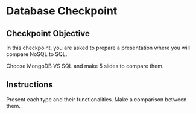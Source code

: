 
# Database Checkpoint
## Checkpoint Objective
In this checkpoint, you are asked to prepare a presentation where you will compare NoSQL to SQL.

Choose MongoDB VS SQL  and make 5 slides to compare them.

## Instructions
Present each type and their functionalities.
Make a comparison between them.
